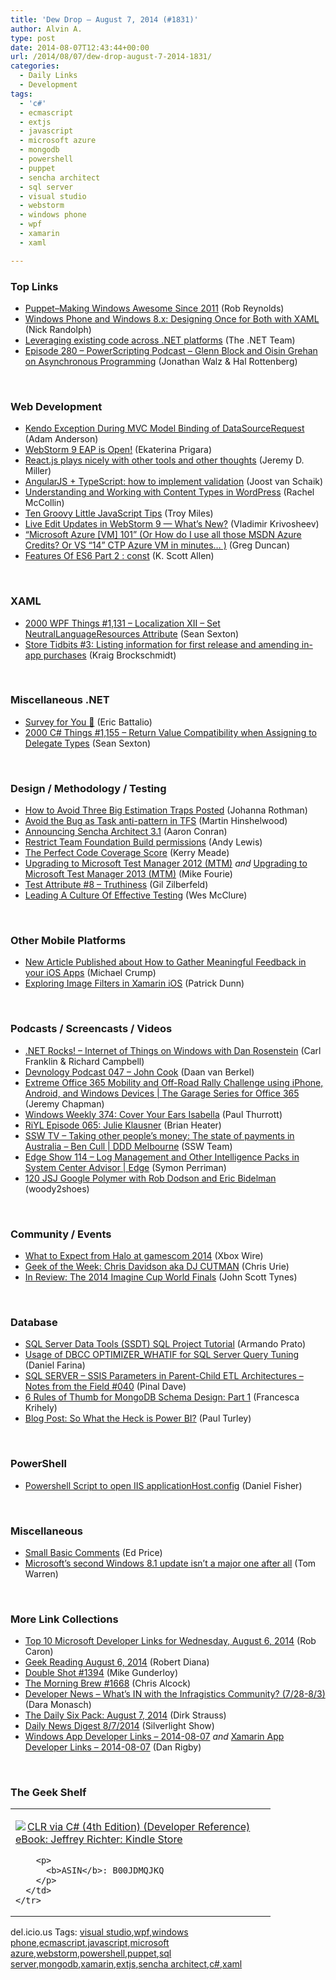 ```yaml
---
title: 'Dew Drop – August 7, 2014 (#1831)'
author: Alvin A.
type: post
date: 2014-08-07T12:43:44+00:00
url: /2014/08/07/dew-drop-august-7-2014-1831/
categories:
  - Daily Links
  - Development
tags:
  - 'c#'
  - ecmascript
  - extjs
  - javascript
  - microsoft azure
  - mongodb
  - powershell
  - puppet
  - sencha architect
  - sql server
  - visual studio
  - webstorm
  - windows phone
  - wpf
  - xamarin
  - xaml

---
```

### <a name="top"></a>Top Links

  * <a href="http://feedproxy.google.com/~r/CodeBetter/~3/lM-S_p2ZRPQ/" target="_blank">Puppet–Making Windows Awesome Since 2011</a> (Rob Reynolds)
  * <a href="http://visualstudiomagazine.com/articles/2014/08/01/windows-phone-and-windows-8.aspx" target="_blank">Windows Phone and Windows 8.x: Designing Once for Both with XAML</a> (Nick Randolph)
  * <a href="http://blogs.msdn.com/b/dotnet/archive/2014/08/06/leveraging-existing-code-across-net-platforms.aspx" target="_blank">Leveraging existing code across .NET platforms</a> (The .NET Team)
  * <a href="http://feedproxy.google.com/~r/Powerscripting/~3/afs2zGRSEgE/episode-280-powerscripting-podcast-glenn-block-and-oisin-grehan-on-asynchronous-programming" target="_blank">Episode 280 &#8211; PowerScripting Podcast &#8211; Glenn Block and Oisin Grehan on Asynchronous Programming</a> (Jonathan Walz & Hal Rottenberg)

&nbsp;

### <a name="web"></a>Web Development

  * <a href="http://blog.falafel.com/kendo-exception-mvc-model-binding-datasourcerequest/" target="_blank">Kendo Exception During MVC Model Binding of DataSourceRequest</a> (Adam Anderson)
  * <a href="http://blog.jetbrains.com/webstorm/2014/08/webstorm-9-eap/" target="_blank">WebStorm 9 EAP is Open!</a> (Ekaterina Prigara)
  * <a href="http://jeremydmiller.com/2014/08/06/react-js-plays-nicely-with-other-tools-and-other-thoughts/" target="_blank">React.js plays nicely with other tools and other thoughts</a> (Jeremy D. Miller)
  * <a href="http://feedproxy.google.com/~r/blogspot/dotnetbyexample/~3/vWiKqU7DMww/angularjs-typescript-how-to-implement.html" target="_blank">AngularJS + TypeScript: how to implement validation</a> (Joost van Schaik)
  * <a href="http://code.tutsplus.com/tutorials/understanding-and-working-with-content-types-in-wordpress--cms-20937" target="_blank">Understanding and Working with Content Types in WordPress</a> (Rachel McCollin)
  * <a href="http://css.dzone.com/articles/ten-groovy-little-javascript" target="_blank">Ten Groovy Little JavaScript Tips</a> (Troy Miles)
  * <a href="http://blog.jetbrains.com/webstorm/2014/08/live-edit-updates-in-webstorm-9/" target="_blank">Live Edit Updates in WebStorm 9 — What’s New?</a> (Vladimir Krivosheev)
  * <a href="http://coolthingoftheday.blogspot.com/2014/08/azure-vm-101-or-how-do-i-use-all-those.html" target="_blank">&#8220;Microsoft Azure [VM] 101&#8221; (Or How do I use all those MSDN Azure Credits? Or VS &#8220;14&#8221; CTP Azure VM in minutes&#8230; )</a> (Greg Duncan)
  * <a href="http://odetocode.com/blogs/scott/archive/2014/08/06/features-of-es6-part-2-const.aspx" target="_blank">Features Of ES6 Part 2 : const</a> (K. Scott Allen)

&nbsp;

### <a name="silverlight"></a>XAML

  * <a href="http://wpf.2000things.com/2014/08/07/1131-localization-xii-set-neutrallanguageresources-attribute/" target="_blank">2000 WPF Things #1,131 – Localization XII – Set NeutralLanguageResources Attribute</a> (Sean Sexton)
  * <a href="http://www.kraigbrockschmidt.com/2014/08/06/store-tidbits-3-listing-information-for-first-release-and-amending-in-app-purchases/" target="_blank">Store Tidbits #3: Listing information for first release and amending in-app purchases</a> (Kraig Brockschmidt)

&nbsp;

### <a name="dotnet"></a>Miscellaneous .NET

  * <a href="http://blogs.msdn.com/b/vcblog/archive/2014/08/06/survey-for-you.aspx" target="_blank">Survey for You 🙂</a> (Eric Battalio)
  * <a href="http://csharp.2000things.com/2014/08/07/1155-return-value-compatibility-when-assigning-to-delegate-types/" target="_blank">2000 C# Things #1,155 – Return Value Compatibility when Assigning to Delegate Types</a> (Sean Sexton)

&nbsp;

### <a name="design"></a>Design / Methodology / Testing

  * <a href="http://feedproxy.google.com/~r/ManagingProductDevelopment/~3/JiOGORwz7Ec/how-to-avoid-three-big-estimation-traps-posted.html" target="_blank">How to Avoid Three Big Estimation Traps Posted</a> (Johanna Rothman)
  * <a href="http://nakedalm.com/avoid-bug-task-anti-pattern-tfs/" target="_blank">Avoid the Bug as Task anti-pattern in TFS</a> (Martin Hinshelwood)
  * <a href="http://feedproxy.google.com/~r/extblog/~3/lTXis1bj01w/announcing-sencha-architect-3-1" target="_blank">Announcing Sencha Architect 3.1</a> (Aaron Conran)
  * <a href="http://blogs.msdn.com/b/visualstudioalm/archive/2014/08/06/restrict-tfbuild-permissions.aspx" target="_blank">Restrict Team Foundation Build permissions</a> (Andy Lewis)
  * <a href="http://blog.ncover.com/perfect-code-coverage-score/" target="_blank">The Perfect Code Coverage Score</a> (Kerry Meade)
  * <a href="http://mikefourie.wordpress.com/2014/08/06/upgrading-to-microsoft-test-manager-2012-mtm/" target="_blank">Upgrading to Microsoft Test Manager 2012 (MTM)</a> _and_ <a href="http://mikefourie.wordpress.com/2014/08/06/upgrading-to-microsoft-test-manager-2013-mtm/" target="_blank">Upgrading to Microsoft Test Manager 2013 (MTM)</a> (Mike Fourie)
  * <a href="http://feedproxy.google.com/~r/gilzilberfeld/~3/b_Lmell0k54/test-attribute-8-truthiness.html" target="_blank">Test Attribute #8 – Truthiness</a> (Gil Zilberfeld)
  * <a href="http://www.wesmcclure.com/leading-a-culture-of-effective-testing/" target="_blank">Leading A Culture Of Effective Testing</a> (Wes McClure)

&nbsp;

### <a name="mobile"></a>Other Mobile Platforms

  * <a href="http://feedproxy.google.com/~r/MichaelCrump/~3/ROm1KwAlKyQ/new-article-published-about-how-to-gather-meaningful-feedback-in-your-ios-apps" target="_blank">New Article Published about How to Gather Meaningful Feedback in your iOS Apps</a> (Michael Crump)
  * <a href="http://blog.falafel.com/exploring-image-filters-xamarin-ios/" target="_blank">Exploring Image Filters in Xamarin iOS</a> (Patrick Dunn)

&nbsp;

### <a name="podcasts"></a>Podcasts / Screencasts / Videos

  * <a href="http://www.dotnetrocks.com/default.aspx?ShowNum=1019" target="_blank">.NET Rocks! &#8211; Internet of Things on Windows with Dan Rosenstein</a> (Carl Franklin & Richard Campbell)
  * <a href="http://feedproxy.google.com/~r/DevnologyPodcast/~3/mrJ4PZCvBNU/274-devnology-podcast-047-john-cook" target="_blank">Devnology Podcast 047 &#8211; John Cook</a> (Daan van Berkel)
  * <a href="http://channel9.msdn.com/Shows/The-Garage-Series-for-Office-365/officemobilitychallenge" target="_blank">Extreme Office 365 Mobility and Off-Road Rally Challenge using iPhone, Android, and Windows Devices | The Garage Series for Office 365</a> (Jeremy Chapman)
  * <a href="http://winsupersite.com/podcasts/windows-weekly-374-cover-your-ears-isabella" target="_blank">Windows Weekly 374: Cover Your Ears Isabella</a> (Paul Thurrott)
  * <a href="http://riyl.podbean.com/e/episode-065-julie-klausner/" target="_blank">RiYL Episode 065: Julie Klausner</a> (Brian Heater)
  * <a href="http://tv.ssw.com/5511/taking-other-peoples-money-the-state-of-payments-in-australia-ben-cull-ddd-melbourne" target="_blank">SSW TV &#8211; Taking other people’s money: The state of payments in Australia – Ben Cull | DDD Melbourne</a> (SSW Team)
  * <a href="http://channel9.msdn.com/Shows/Edge/Edge-Show-114-Log-Management-and-Other-Intelligence-Packs-in-System-Center-Advisor" target="_blank">Edge Show 114 &#8211; Log Management and Other Intelligence Packs in System Center Advisor | Edge</a> (Symon Perriman)
  * <a href="http://javascriptjabber.com/120-jsj-google-polymer-with-rob-dodson-and-eric-bidelman/" target="_blank">120 JSJ Google Polymer with Rob Dodson and Eric Bidelman</a> (woody2shoes)

&nbsp;

### <a name="events"></a>Community / Events

  * <a href="http://news.xbox.com/2014/08/games-halo-waypoint-gamescom" target="_blank">What to Expect from Halo at gamescom 2014</a> (Xbox Wire)
  * <a href="http://www.geekadelphia.com/2014/08/06/geek-of-the-week-chris-davidson-aka-dj-cutman/" target="_blank">Geek of the Week: Chris Davidson aka DJ CUTMAN</a> (Chris Urie)
  * <a href="http://www.imaginecup.com/Blog/Details/in-review-the-2014-imagine-cup-world-finals" target="_blank">In Review: The 2014 Imagine Cup World Finals</a> (John Scott Tynes)

&nbsp;

### <a name="sql"></a>Database

  * <a href="http://www.mssqltips.com/tip.asp?tip=3313" target="_blank">SQL Server Data Tools (SSDT) SQL Project Tutorial</a> (Armando Prato)
  * <a href="http://www.mssqltips.com/tip.asp?tip=3303" target="_blank">Usage of DBCC OPTIMIZER_WHATIF for SQL Server Query Tuning</a> (Daniel Farina)
  * <a href="http://blog.sqlauthority.com/2014/08/07/sql-server-ssis-parameters-in-parent-child-etl-architectures-notes-from-the-field-040/" target="_blank">SQL SERVER – SSIS Parameters in Parent-Child ETL Architectures – Notes from the Field #040</a> (Pinal Dave)
  * <a href="http://java.dzone.com/articles/6-rules-thumb-mongodb-schema" target="_blank">6 Rules of Thumb for MongoDB Schema Design: Part 1</a> (Francesca Krihely)
  * <a href="http://www.toadworld.com/platforms/sql-server/b/weblog/archive/2014/08/06/so-what-the-heck-is-power-bi.aspx" target="_blank">Blog Post: So What the Heck is Power BI?</a> (Paul Turley)

&nbsp;

### <a name="ps"></a>PowerShell

  * <a href="http://lennybacon.com/post/2014/08/07/powershell-script-to-open-iis-applicationhostconfig" target="_blank">Powershell Script to open IIS applicationHost.config</a> (Daniel Fisher)

&nbsp;

### <a name="misc"></a>Miscellaneous

  * <a href="http://blogs.msdn.com/b/smallbasic/archive/2014/08/06/small-basic-comments.aspx" target="_blank">Small Basic Comments</a> (Ed Price)
  * <a href="http://www.theverge.com/2014/8/6/5974173/windows-8-1-update-2-features" target="_blank">Microsoft’s second Windows 8.1 update isn’t a major one after all</a> (Tom Warren)

&nbsp;

### <a name="links"></a>More Link Collections

  * <a href="http://blogs.msdn.com/b/robcaron/archive/2014/08/06/top-10-microsoft-developer-links-for-wednesday-august-6-2014.aspx" target="_blank">Top 10 Microsoft Developer Links for Wednesday, August 6, 2014</a> (Rob Caron)
  * <a href="http://feeds.regulargeek.com/~r/RegularGeek/~3/s1U30CfE4r4/" target="_blank">Geek Reading August 6, 2014</a> (Robert Diana)
  * <a href="http://afreshcup.com/home/2014/8/6/double-shot-1394.html" target="_blank">Double Shot #1394</a> (Mike Gunderloy)
  * <a href="http://feedproxy.google.com/~r/ReflectivePerspective/~3/DtwzJGA7AjM/" target="_blank">The Morning Brew #1668</a> (Chris Alcock)
  * <a href="http://www.infragistics.com/community/blogs/d-coding/archive/2014/08/06/developer-news-what-39-s-in-with-the-infragistics-community-7-28-8-3.aspx" target="_blank">Developer News &#8211; What&#8217;s IN with the Infragistics Community? (7/28-8/3)</a> (Dara Monasch)
  * <a href="http://www.dirkstrauss.com/the-daily-six-pack/coding-style-guidelines" target="_blank">The Daily Six Pack: August 7, 2014</a> (Dirk Strauss)
  * <a href="http://feedproxy.google.com/~r/silverlightshow/~3/9ewbsl0agMo/Daily-News-Digest-8-7-2014.aspx" target="_blank">Daily News Digest 8/7/2014</a> (Silverlight Show)
  * <a href="http://windowsappdev.com/2014/08/windows-app-developer-links-2014-08-07/" target="_blank">Windows App Developer Links &#8211; 2014-08-07</a> _and_ <a href="http://xamarinappdev.com/2014/08/xamarin-app-developer-links-2014-08-07/" target="_blank">Xamarin App Developer Links &#8211; 2014-08-07</a> (Dan Rigby)

&nbsp;

### <a name="shelf"></a>The Geek Shelf

<div id="scid:7dc1bd33-94bd-46fd-a20b-0131235bcd47:323a79f8-1cf2-4882-82f2-119e9f63527d" class="wlWriterEditableSmartContent" style="float: none; padding-bottom: 0px; padding-top: 0px; padding-left: 0px; margin: 0px; display: inline; padding-right: 0px">
  <table cellspacing="0" cellpadding="2" width="400" border="0" unselectable="on">
    <tr>
      <td valign="top" width="400">
        <p>
          <a title="CLR via C# (4th Edition) (Developer Reference) eBook: Jeffrey Richter: Kindle Store" href="http://www.amazon.com/exec/obidos/ASIN/B00JDMQJKQ/alvinashcraft-20"><img data-recalc-dims="1" decoding="async" src="https://i0.wp.com/images.amazon.com/images/P/B00JDMQJKQ.01.MZZZZZZZ.jpg?w=660" border="0" align="left" style="float:left" />CLR via C# (4th Edition) (Developer Reference) eBook: Jeffrey Richter: Kindle Store</a>
        </p>
        
        <p>
          <b>ASIN</b>: B00JDMQJKQ
        </p>
      </td>
    </tr>
  </table>
</div>

<div id="scid:0767317B-992E-4b12-91E0-4F059A8CECA8:5bf4801c-f15f-4941-83da-c10e2975b44b" class="wlWriterEditableSmartContent" style="float: none; padding-bottom: 0px; padding-top: 0px; padding-left: 0px; margin: 0px; display: inline; padding-right: 0px">
  del.icio.us Tags: <a href="http://del.icio.us/popular/visual+studio" rel="tag">visual studio</a>,<a href="http://del.icio.us/popular/wpf" rel="tag">wpf</a>,<a href="http://del.icio.us/popular/windows+phone" rel="tag">windows phone</a>,<a href="http://del.icio.us/popular/ecmascript" rel="tag">ecmascript</a>,<a href="http://del.icio.us/popular/javascript" rel="tag">javascript</a>,<a href="http://del.icio.us/popular/microsoft+azure" rel="tag">microsoft azure</a>,<a href="http://del.icio.us/popular/webstorm" rel="tag">webstorm</a>,<a href="http://del.icio.us/popular/powershell" rel="tag">powershell</a>,<a href="http://del.icio.us/popular/puppet" rel="tag">puppet</a>,<a href="http://del.icio.us/popular/sql+server" rel="tag">sql server</a>,<a href="http://del.icio.us/popular/mongodb" rel="tag">mongodb</a>,<a href="http://del.icio.us/popular/xamarin" rel="tag">xamarin</a>,<a href="http://del.icio.us/popular/extjs" rel="tag">extjs</a>,<a href="http://del.icio.us/popular/sencha+architect" rel="tag">sencha architect</a>,<a href="http://del.icio.us/popular/c%23" rel="tag">c#</a>,<a href="http://del.icio.us/popular/xaml" rel="tag">xaml</a>
</div>